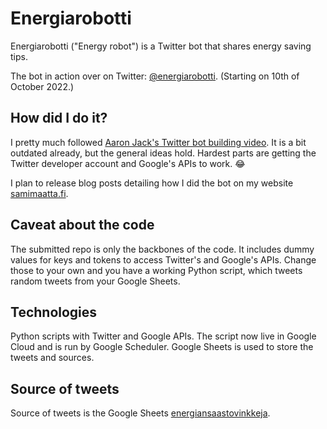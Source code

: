 # Energiarobotti
Energiarobotti ("Energy robot") is a Twitter bot that shares energy saving tips.

The bot in action over on Twitter: [@energiarobotti](https://twitter.com/energiarobotti). (Starting on 10th of October 2022.)

## How did I do it?

I pretty much followed [Aaron Jack's Twitter bot building video](https://youtu.be/83o6rU5XArs). It is a bit outdated already, but the general ideas hold. Hardest parts are getting the Twitter developer account and Google's APIs to work. 😂

I plan to release blog posts detailing how I did the bot on my website [samimaatta.fi](https://samimaatta.fi).

## Caveat about the code

The submitted repo is only the backbones of the code. It includes dummy values for keys and tokens to access Twitter's and Google's APIs. Change those to your own and you have a working Python script, which tweets random tweets from your Google Sheets.

## Technologies

Python scripts with Twitter and Google APIs. The script now live in Google Cloud and is run by Google Scheduler. Google Sheets is used to store the tweets and sources.

## Source of tweets

Source of tweets is the Google Sheets [energiansaastovinkkeja](https://docs.google.com/spreadsheets/d/1Pmzry74c2fWzGF3VC-BzCBOQfViTZIoKbXPqa0DLymg/edit?usp=sharing).
